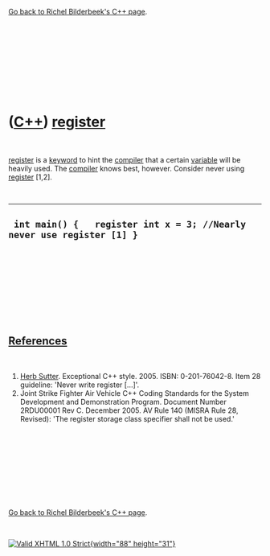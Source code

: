 

[Go back to Richel Bilderbeek's C++ page](Cpp.htm).

 

 

 

 

 

([C++](Cpp.htm)) [register](CppRegister.htm)
============================================

 

[register](CppRegister.htm) is a [keyword](CppKeyword.htm) to hint the
[compiler](CppCompiler.htm) that a certain [variable](CppVariable.htm)
will be heavily used. The [compiler](CppCompiler.htm) knows best,
however. Consider never using [register](CppRegister.htm) \[1,2\].

 

  -------------------------------------------------------------------------
  ` int main() {   register int x = 3; //Nearly never use register [1] }`
  -------------------------------------------------------------------------

 

 

 

 

 

[References](CppReferences.htm)
-------------------------------

 

1.  [Herb Sutter](CppHerbSutter.htm). Exceptional C++ style. 2005.
    ISBN: 0-201-76042-8. Item 28 guideline: 'Never write
    register \[...\]'.
2.  Joint Strike Fighter Air Vehicle C++ Coding Standards for the System
    Development and Demonstration Program. Document Number 2RDU00001
    Rev C. December 2005. AV Rule 140 (MISRA Rule 28, Revised): 'The
    register storage class specifier shall not be used.'

 

 

 

 

 

[Go back to Richel Bilderbeek's C++ page](Cpp.htm).



 

[![Valid XHTML 1.0 Strict](valid-xhtml10.png){width="88"
height="31"}](http://validator.w3.org/check?uri=referer)

